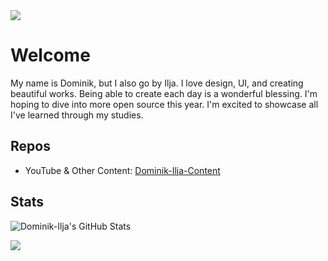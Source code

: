 <img src="./images/GitHub.png" />

# Welcome
My name is Dominik, but I also go by Ilja. I love design, UI, and creating beautiful works. Being able to create each day is a wonderful blessing. I'm hoping to dive into more open source this year. I'm excited to showcase all I've learned through my studies.

## Repos
- YouTube & Other Content: [Dominik-Ilja-Content](https://github.com/orgs/Dominik-Ilja-Content/repositories)

## Stats 
![Dominik-Ilja's GitHub Stats](https://github-readme-stats.vercel.app/api?username=Dominik-Ilja&theme=omni&count_private=true&show_icons=true&hide_border=false&title_color=80AF6F&icon_color=80AF6F&text_color=e6e6e6&bg_color=222223&cache_seconds=7200)

<!--
![Top Langs](https://github-readme-stats.vercel.app/api/top-langs/?username=Dominik-Ilja&langs_count=10&layout=compact&title_color=80AF6F&icon_color=80AF6F&text_color=e6e6e6&bg_color=222223)
--> 

<p align="left">
  <img src="https://capsule-render.vercel.app/api?type=waving&color=0:526849,100:80AF6F&section=footer"/>
</p>
